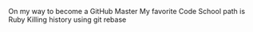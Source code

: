 On my way to become a GitHub Master
My favorite Code School path is Ruby
Killing history using git rebase
